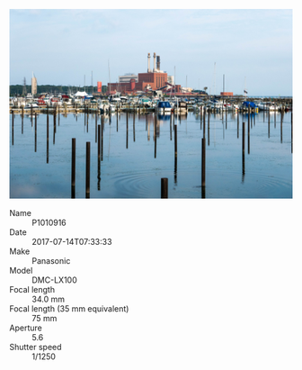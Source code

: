 [![P1010916](/photos/hd/P1010916.jpg)](/photos/full/P1010916.jpg?raw=true)

<dl>
  <dt>Name</dt>
  <dd>P1010916</dd>
  <dt>Date</dt>
  <dd>2017-07-14T07:33:33</dd>
  <dt>Make</dt>
  <dd>Panasonic</dd>
  <dt>Model</dt>
  <dd>DMC-LX100</dd>
  <dt>Focal length</dt>
  <dd>34.0 mm</dd>
  <dt>Focal length (35 mm equivalent)</dt>
  <dd>75 mm</dd>
  <dt>Aperture</dt>
  <dd>5.6</dd>
  <dt>Shutter speed</dt>
  <dd>1/1250</dd>
</dl>
